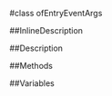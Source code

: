 #class ofEntryEventArgs


<!--
_visible: True_
_advanced: False_
_istemplated: False_
-->

##InlineDescription






##Description





##Methods



##Variables



